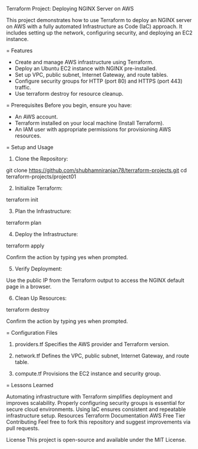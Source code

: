 Terraform Project: Deploying NGINX Server on AWS

This project demonstrates how to use Terraform to deploy an NGINX server on AWS with a fully automated Infrastructure as Code (IaC) approach. It includes setting up the network, configuring security, and deploying an EC2 instance.

= Features
* Create and manage AWS infrastructure using Terraform.
* Deploy an Ubuntu EC2 instance with NGINX pre-installed.
* Set up VPC, public subnet, Internet Gateway, and route tables.
* Configure security groups for HTTP (port 80) and HTTPS (port 443) traffic.
* Use terraform destroy for resource cleanup.

= Prerequisites
Before you begin, ensure you have:

- An AWS account.
- Terraform installed on your local machine (Install Terraform).
- An IAM user with appropriate permissions for provisioning AWS resources.




= Setup and Usage
1. Clone the Repository:

git clone https://github.com/shubhamniranjan78/terraform-projects.git
cd terraform-projects/project01


2. Initialize Terraform:

terraform init


3. Plan the Infrastructure:

terraform plan


4. Deploy the Infrastructure:

terraform apply

Confirm the action by typing yes when prompted.


5. Verify Deployment:

Use the public IP from the Terraform output to access the NGINX default page in a browser.


6. Clean Up Resources:

terraform destroy

Confirm the action by typing yes when prompted.



=  Configuration Files

1. providers.tf
Specifies the AWS provider and Terraform version.


2. network.tf
Defines the VPC, public subnet, Internet Gateway, and route table.


3. compute.tf
Provisions the EC2 instance and security group.


= Lessons Learned


Automating infrastructure with Terraform simplifies deployment and improves scalability.
Properly configuring security groups is essential for secure cloud environments.
Using IaC ensures consistent and repeatable infrastructure setup.
Resources
Terraform Documentation
AWS Free Tier
Contributing
Feel free to fork this repository and suggest improvements via pull requests.

License
This project is open-source and available under the MIT License.
